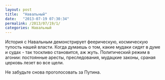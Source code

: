 ```yaml
---
layout: post
title:  "Навальный"
date:   "2013-07-19 07:30:34"
permalink: /2013/07/19/1/
categories: Навальный
---
```


История с Навальным демонстрирует феерическую, космическую тупость
нашей власти. Когда думаешь о том, какие мудаки сидят в думе и судах -
так тоскливо становится, аж жуть. Политический режим в агонии:
постоянные аресты, преследования, мудацкие законы, сраная церковь
лезет во все щели.

Не забудьте снова проголосовать за Путина.
